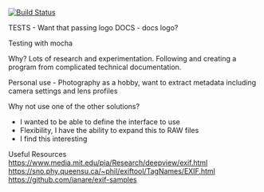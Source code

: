 
[![Build Status](https://travis-ci.org/Aaroncunliffe/image-meta-js.svg?branch=master)](https://travis-ci.org/Aaroncunliffe/image-meta-js)

TESTS - Want that passing logo
DOCS - docs logo? 


Testing with mocha

Why?
Lots of research and experimentation.
Following and creating a program from complicated technical documentation.

Personal use - Photography as a hobby, want to extract metadata including camera settings
and lens profiles


Why not use one of the other solutions?
- I wanted to be able to define the interface to use
- Flexibility, I have the ability to expand this to RAW files
- I find this interesting



Useful Resources
https://www.media.mit.edu/pia/Research/deepview/exif.html
https://sno.phy.queensu.ca/~phil/exiftool/TagNames/EXIF.html
https://github.com/ianare/exif-samples

